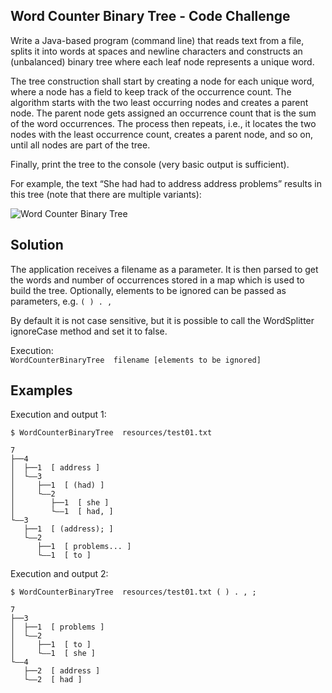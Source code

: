 ## Word Counter Binary Tree - Code Challenge

Write a Java-based program (command line) that reads text from a file, splits it into words at spaces and newline characters and constructs an (unbalanced) binary tree where each leaf node represents a unique word.

The tree construction shall start by creating a node for each unique word, where a node has a field to keep track of the occurrence count. The algorithm starts with the two least occurring nodes and creates a parent node. The parent node gets assigned an occurrence count that is the sum of the word occurrences. The process then repeats, i.e., it locates the two nodes with the least occurrence count, creates a parent node, and so on, until all nodes are part of the tree.

Finally, print the tree to the console (very basic output is sufficient).

For example, the text “She had had to address address problems” results in this tree (note that there are multiple variants):

![Word Counter Binary Tree](resources/tree.png)

## Solution

The application receives a filename as a parameter. It is then parsed to get the words and number of occurrences stored in a map which is used to build the tree. Optionally, elements to be ignored can be passed as parameters, e.g. `( ) . ,`

By default it is not case sensitive, but it is possible to call the WordSplitter ignoreCase method and set it to false.

Execution: <br>
`WordCounterBinaryTree  filename [elements to be ignored]`

## Examples

Execution and output 1:

```shell
$ WordCounterBinaryTree  resources/test01.txt  

7
├──4
│  ├──1  [ address ]
│  └––3
│     ├──1  [ (had) ]
│     └––2
│        ├──1  [ she ]
│        └––1  [ had, ]
└––3
   ├──1  [ (address); ]
   └––2
      ├──1  [ problems... ]
      └––1  [ to ]
```

Execution and output 2:

```shell
$ WordCounterBinaryTree  resources/test01.txt ( ) . , ; 

7 
├──3 
│  ├──1  [ problems ] 
│  └––2 
│     ├──1  [ to ] 
│     └––1  [ she ] 
└––4 
   ├──2  [ address ] 
   └––2  [ had ] 
```
